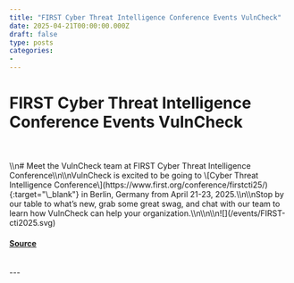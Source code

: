```yaml
---
title: "FIRST Cyber Threat Intelligence Conference Events VulnCheck"
date: 2025-04-21T00:00:00.000Z
draft: false
type: posts
categories: 
- 
---
```

# FIRST Cyber Threat Intelligence Conference Events VulnCheck

<br/>

<br/>
\\n# Meet the VulnCheck team at FIRST Cyber Threat Intelligence Conference\\n\\nVulnCheck is excited to be going to \[Cyber Threat Intelligence Conference\](https://www.first.org/conference/firstcti25/){:target="\_blank"} in Berlin, Germany from April 21-23, 2025.\\n\\nStop by our table to what’s new, grab some great swag, and chat with our team to learn how VulnCheck can help your organization.\\n\\n\\n![](/events/FIRST-cti2025.svg)

#### [Source](https://vulncheck.com/blog/first-cti2025)

<br/>
---

